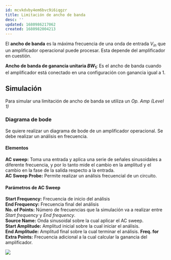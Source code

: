 ```yaml
---
id: mcvkdvby4em6bvc9i6iqgzr
title: Limitación de ancho de banda
desc: ''
updated: 1680986217062
created: 1680982004213
---
```


El **ancho de banda** es la máxima frecuencia de una onda de entrada $V_{in}$ que un amplificador operacional puede procesar. Esta depende del amplificador en cuestión.

**Ancho de banda de ganancia unitaria $BW_1$**: Es el ancho de banda cuando el amplificador está conectado en una configuración con ganancia igual a 1.

## Simulación

Para simular una limitación de ancho de banda se utiliza un _Op. Amp (Level 1)_

### Diagrama de bode

Se quiere realizar un diagrama de bode de un amplificador operacional. Se debe realizar un análisis en frecuencia.

#### Elementos
**AC sweep:** Toma una entrada y aplica una serie de señales sinusoidales a diferente frecuencia, y por lo tanto mide el cambio en la amplitud y el cambio en la fase de la salida respecto a la entrada.   
**AC Sweep Probe:** Permite realizar un análisis frecuencial de un circuito.

#### Parámetros de AC Sweep
**Start Frequency:** Frecuencia de inicio del análisis  
**End Frequency:** Frecuencia final del análisis  
**No. of Points:** Número de frecuencias que la simulación va a realizar entre _Start frequency_ y _End frequency_.   
**Source Name:** Onda sinusoidal sobre la cual aplicar el AC sweep.   
**Start Amplitude:** Amplitud inicial sobre la cual iniciar el análisis.   
**End Amplitude:** Amplitud final sobre la cual terminar el análisis.
**Freq. for Extra Points:** Frecuencia adicional a la cual calcular la ganancia del amplificador.

![](/assets/images/2023-04-08-15-36-45.png)